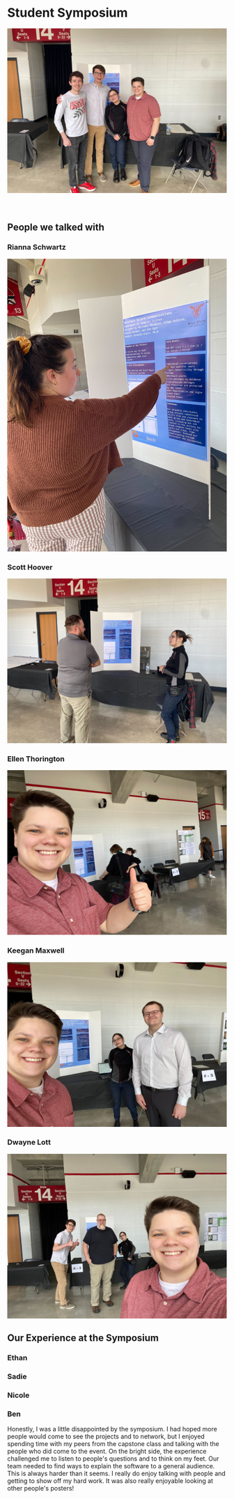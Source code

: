 # Student Symposium

<img src="images/6.jpg">

<br>
<br>
<br>

## People we talked with

### Rianna Schwartz

<img src="images/1.jpg"><br>

### Scott Hoover

<img src="images/2.jpg"><br>

### Ellen Thorington

<img src="images/3.jpg"><br>

### Keegan Maxwell

<img src="images/4.jpg"><br>

### Dwayne Lott

<img src="images/5.jpg"><br>

## Our Experience at the Symposium

### Ethan

### Sadie

### Nicole

### Ben

Honestly, I was a little disappointed by the symposium. I had hoped more people would come to see the projects and to network, but I enjoyed spending time with my peers from the capstone class and talking with the people who did come to the event. On the bright side, the experience challenged me to listen to people's questions and to think on my feet. Our team needed to find ways to explain the software to a general audience. This is always harder than it seems. I really do enjoy talking with people and getting to show off my hard work. It was also really enjoyable looking at other people's posters! 

